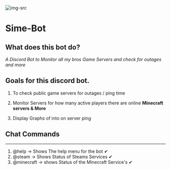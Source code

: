 ![img-src](https://images-na.ssl-images-amazon.com/images/I/21iXteyX8yL._SY355_.png)

# Sime-Bot

## What does this bot do?
*A Discord Bot to Monitor all my bros Game Servers and check for outages and more*

## Goals for this discord bot. 

1. To check public game servers for outages / ping time

2. Monitor Servers for how many active players there are online **Minecraft servers & More**

3. Display Graphs of into on server ping


## Chat Commands 
******
1. @help -> Shows The help menu for the bot ✔
2. @steam -> Shows Status of Steams Services ✔
3. @minecraft -> shows Status of the Minecraft Service's ✔
